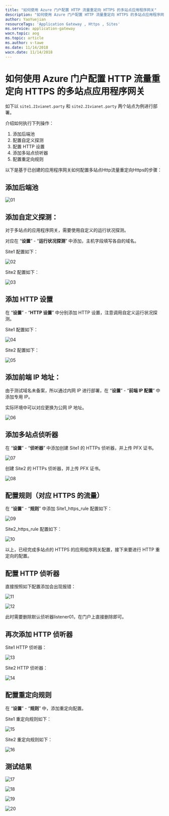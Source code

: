 ```yaml
---
title: "如何使用 Azure 门户配置 HTTP 流量重定向 HTTPS 的多站点应用程序网关"
description: "如何使用 Azure 门户配置 HTTP 流量重定向 HTTPS 的多站点应用程序网关"
author: YaoYuejian
resourceTags: 'Application Gateway , Https , Sites'
ms.service: application-gateway
wacn.topic: aog
ms.topic: article
ms.author: v-tawe
ms.date: 11/14/2018
wacn.date: 11/14/2018
---
```

# 如何使用 Azure 门户配置 HTTP 流量重定向 HTTPS 的多站点应用程序网关

如下以 `site1.21vianet.party` 和 `site2.21vianet.party` 两个站点为例进行部署。

介绍如何执行下列操作：

1. 添加后端池
2. 配置自定义探测
3. 配置 HTTP 设置
4. 添加多站点侦听器
5. 配置重定向规则

以下是基于已创建的应用程序网关如何配置多站点Http流量重定向Https的步骤：

## 添加后端池

![01](media/aog-application-gateway-howto-config-numbers-sites/01.png "01")

## 添加自定义探测：

对于多站点的应用程序网关，需要使用自定义的运行状况探测。

对应在 “**设置**” - “**运行状况探测**” 中添加，主机字段填写各自的域名。

Site1 配置如下：

![02](media/aog-application-gateway-howto-config-numbers-sites/02.png "02")

Site2 配置如下：

![03](media/aog-application-gateway-howto-config-numbers-sites/03.png "03")

## 添加 HTTP 设置

在 “**设置**” - “**HTTP 设置**” 中分别添加 HTTP 设置，注意调用自定义运行状况探测。

Site1 配置如下：

![04](media/aog-application-gateway-howto-config-numbers-sites/04.png "04")

Site2 配置如下：

![05](media/aog-application-gateway-howto-config-numbers-sites/05.png "05")

## 添加前端 IP 地址：

由于测试域名未备案，所以通过内网 IP 进行部署，在 “**设置**” - “**前端 IP 配置**” 中添加专用 IP。

实际环境中可以对应更换为公网 IP 地址。

![06](media/aog-application-gateway-howto-config-numbers-sites/06.png "06")

## 添加多站点侦听器

在 “**设置**” - “**侦听器**” 中添加创建 Site1 的 HTTPs 侦听器，并上传 PFX 证书。

![07](media/aog-application-gateway-howto-config-numbers-sites/07.png "07")

创建 Site2 的 HTTPs 侦听器，并上传 PFX 证书。

![08](media/aog-application-gateway-howto-config-numbers-sites/08.png "08")

## 配置规则（对应 HTTPS 的流量）

在 “**设置**” - “**规则**” 中添加 Site1_https_rule 配置如下：

![09](media/aog-application-gateway-howto-config-numbers-sites/09.png "09")

Site2_https_rule 配置如下：

![10](media/aog-application-gateway-howto-config-numbers-sites/10.png "10")

以上，已经完成多站点的 HTTPS 的应用程序网关配置，接下来要进行 HTTP 重定向的配置。

## 配置 HTTP 侦听器

直接按照如下配置添加会出现报错：

![11](media/aog-application-gateway-howto-config-numbers-sites/11.png "11")

![12](media/aog-application-gateway-howto-config-numbers-sites/12.png "12")

此时需要删除默认侦听器listener01，在门户上直接删除即可。

## 再次添加 HTTP 侦听器

Site1 HTTP 侦听器：

![13](media/aog-application-gateway-howto-config-numbers-sites/13.png "13")

Site2 HTTP 侦听器：

![14](media/aog-application-gateway-howto-config-numbers-sites/14.png "14")

## 配置重定向规则

在 “**设置**” - “**规则**” 中，添加重定向配置。

Site1 重定向规则如下：

![15](media/aog-application-gateway-howto-config-numbers-sites/15.png "15")

Site2 重定向规则如下：

![16](media/aog-application-gateway-howto-config-numbers-sites/16.png "16")

## 测试结果

![17](media/aog-application-gateway-howto-config-numbers-sites/17.png "17")

![18](media/aog-application-gateway-howto-config-numbers-sites/18.png "18")

![19](media/aog-application-gateway-howto-config-numbers-sites/19.png "19")

![20](media/aog-application-gateway-howto-config-numbers-sites/20.png "20")
